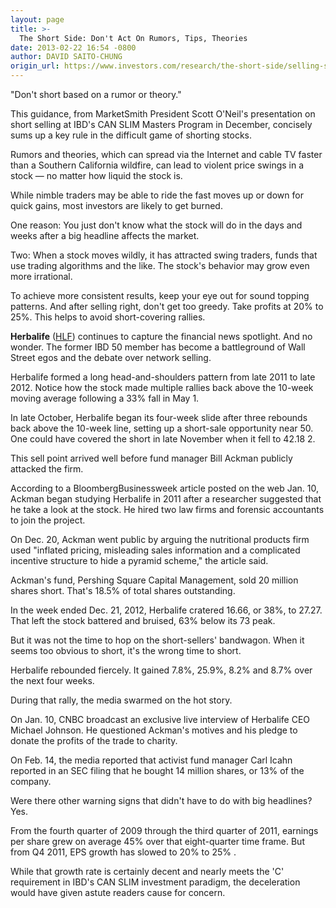 ```yaml
---
layout: page
title: >-
  The Short Side: Don't Act On Rumors, Tips, Theories
date: 2013-02-22 16:54 -0800
author: DAVID SAITO-CHUNG
origin_url: https://www.investors.com/research/the-short-side/selling-short-on-rumors
---
```






"Don't short based on a rumor or theory."


This guidance, from MarketSmith President Scott O'Neil's presentation on short selling at IBD's CAN SLIM Masters Program in December, concisely sums up a key rule in the difficult game of shorting stocks.


Rumors and theories, which can spread via the Internet and cable TV faster than a Southern California wildfire, can lead to violent price swings in a stock — no matter how liquid the stock is.


While nimble traders may be able to ride the fast moves up or down for quick gains, most investors are likely to get burned.


One reason: You just don't know what the stock will do in the days and weeks after a big headline affects the market.


Two: When a stock moves wildly, it has attracted swing traders, funds that use trading algorithms and the like. The stock's behavior may grow even more irrational.


To achieve more consistent results, keep your eye out for sound topping patterns. And after selling right, don't get too greedy. Take profits at 20% to 25%. This helps to avoid short-covering rallies.


**Herbalife** ([HLF](https://research.investors.com/quote.aspx?symbol=HLF)) continues to capture the financial news spotlight. And no wonder. The former IBD 50 member has become a battleground of Wall Street egos and the debate over network selling.


Herbalife formed a long head-and-shoulders pattern from late 2011 to late 2012. Notice how the stock made multiple rallies back above the 10-week moving average following a 33% fall in May 1.


In late October, Herbalife began its four-week slide after three rebounds back above the 10-week line, setting up a short-sale opportunity near 50. One could have covered the short in late November when it fell to 42.18 2.


This sell point arrived well before fund manager Bill Ackman publicly attacked the firm.


According to a BloombergBusinessweek article posted on the web Jan. 10, Ackman began studying Herbalife in 2011 after a researcher suggested that he take a look at the stock. He hired two law firms and forensic accountants to join the project.


On Dec. 20, Ackman went public by arguing the nutritional products firm used "inflated pricing, misleading sales information and a complicated incentive structure to hide a pyramid scheme," the article said.


Ackman's fund, Pershing Square Capital Management, sold 20 million shares short. That's 18.5% of total shares outstanding.


In the week ended Dec. 21, 2012, Herbalife cratered 16.66, or 38%, to 27.27. That left the stock battered and bruised, 63% below its 73 peak.


But it was not the time to hop on the short-sellers' bandwagon. When it seems too obvious to short, it's the wrong time to short.


Herbalife rebounded fiercely. It gained 7.8%, 25.9%, 8.2% and 8.7% over the next four weeks.


During that rally, the media swarmed on the hot story.


On Jan. 10, CNBC broadcast an exclusive live interview of Herbalife CEO Michael Johnson. He questioned Ackman's motives and his pledge to donate the profits of the trade to charity.


On Feb. 14, the media reported that activist fund manager Carl Icahn reported in an SEC filing that he bought 14 million shares, or 13% of the company.


Were there other warning signs that didn't have to do with big headlines? Yes.


From the fourth quarter of 2009 through the third quarter of 2011, earnings per share grew on average 45% over that eight-quarter time frame. But from Q4 2011, EPS growth has slowed to 20% to 25% .


While that growth rate is certainly decent and nearly meets the 'C' requirement in IBD's CAN SLIM investment paradigm, the deceleration would have given astute readers cause for concern.




